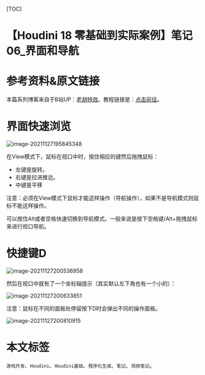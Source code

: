 [TOC]

# 【Houdini 18 零基础到实际案例】笔记 06_界面和导航

# 参考资料&原文链接

本篇系列博客来自于B站UP：[老胡特效](https://space.bilibili.com/324928136)。教程链接是：[点击前往](https://www.bilibili.com/video/BV1Hi4y187Ww)。

# 界面快速浏览

![image-20211127195845348](https://sin998-blog-image.oss-cn-beijing.aliyuncs.com/images/202111271958922.png)

在View模式下，鼠标在视口中时，按住相应的键然后拖拽鼠标：

- 左键是旋转。
- 右键是拉进推远。
- 中键是平移

注意：必须在View模式下鼠标才能这样操作（导航操作），如果不是导航模式则鼠标不能这样操作。

可以按住Alt或者空格快速切换到导航模式。一般来说是按下空格键/Alt+拖拽鼠标来进行视口导航。

# 快捷键D

![image-20211127200536958](https://sin998-blog-image.oss-cn-beijing.aliyuncs.com/images/202111272005889.png)

然后在视口中就有了一个坐标轴提示（其实默认左下角也有一个小的）：

![image-20211127200633851](https://sin998-blog-image.oss-cn-beijing.aliyuncs.com/images/202111272006137.png)

注意：鼠标在不同的面板处停留按下D时会弹出不同的操作面板。

![image-20211127200810915](https://sin998-blog-image.oss-cn-beijing.aliyuncs.com/images/202111272008764.png)

# 本文标签

`游戏开发`、`Houdini`、`Houdini基础`、`程序化生成`、`笔记`、`视频笔记`。

